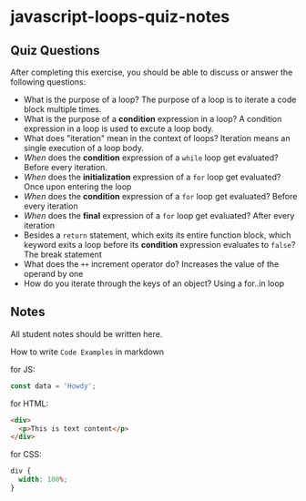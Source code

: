 # javascript-loops-quiz-notes

## Quiz Questions

After completing this exercise, you should be able to discuss or answer the following questions:

- What is the purpose of a loop?
  The purpose of a loop is to iterate a code block multiple times.
- What is the purpose of a **condition** expression in a loop?
  A condition expression in a loop is used to excute a loop body.
- What does "iteration" mean in the context of loops?
  Iteration means an single execution of a loop body.
- _When_ does the **condition** expression of a `while` loop get evaluated?
  Before every iteration.
- _When_ does the **initialization** expression of a `for` loop get evaluated?
  Once upon entering the loop
- _When_ does the **condition** expression of a `for` loop get evaluated?
  Before every iteration
- _When_ does the **final** expression of a `for` loop get evaluated?
  After every iteration
- Besides a `return` statement, which exits its entire function block, which keyword exits a loop before its **condition** expression evaluates to `false`?
  The break statement
- What does the `++` increment operator do?
  Increases the value of the operand by one
- How do you iterate through the keys of an object?
  Using a for..in loop

## Notes

All student notes should be written here.

How to write `Code Examples` in markdown

for JS:

```javascript
const data = 'Howdy';
```

for HTML:

```html
<div>
  <p>This is text content</p>
</div>
```

for CSS:

```css
div {
  width: 100%;
}
```
